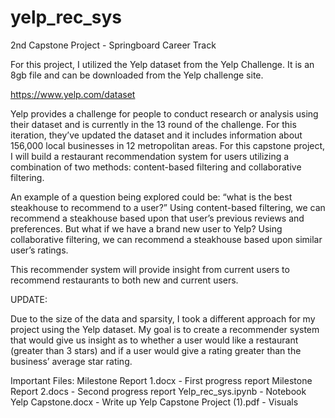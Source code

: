 # yelp_rec_sys
2nd Capstone Project - Springboard Career Track

For this project, I utilized the Yelp dataset from the Yelp Challenge. It is an 8gb file and can be downloaded from the Yelp challenge site. 

https://www.yelp.com/dataset

Yelp provides a challenge for people to conduct research or analysis using their dataset and is currently in the 13 round of the challenge. For this iteration, they’ve updated the dataset and it includes information about 156,000 local businesses in 12 metropolitan areas. For this capstone project, I will build a restaurant recommendation system for users utilizing a combination of two methods: content-based filtering and collaborative filtering. 

An example of a question being explored could be: “what is the best steakhouse to recommend to a user?” Using content-based filtering, we can recommend a steakhouse based upon that user’s previous reviews and preferences. But what if we have a brand new user to Yelp? Using collaborative filtering, we can recommend a steakhouse based upon similar user’s ratings. 

This recommender system will provide insight from current users to recommend restaurants to both new and current users.

UPDATE: 

Due to the size of the data and sparsity, I took a different approach for my project using the Yelp dataset. My goal is to create a recommender system that would give us insight as to whether a user would like a restaurant (greater than 3 stars) and if a user would give a rating greater than the business’ average star rating.

Important Files:
Milestone Report 1.docx - First progress report
Milestone Report 2.docs - Second progress report
Yelp_rec_sys.ipynb - Notebook
Yelp Capstone.docx - Write up
Yelp Capstone Project (1).pdf - Visuals

